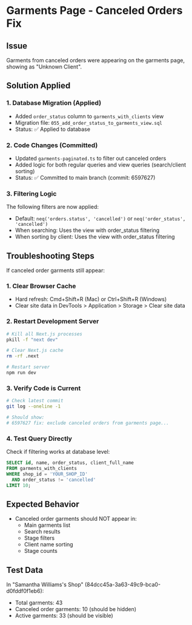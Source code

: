 # Garments Page - Canceled Orders Fix

## Issue

Garments from canceled orders were appearing on the garments page, showing as "Unknown Client".

## Solution Applied

### 1. Database Migration (Applied)

- Added `order_status` column to `garments_with_clients` view
- Migration file: `055_add_order_status_to_garments_view.sql`
- Status: ✅ Applied to database

### 2. Code Changes (Committed)

- Updated `garments-paginated.ts` to filter out canceled orders
- Added logic for both regular queries and view queries (search/client sorting)
- Status: ✅ Committed to main branch (commit: 6597627)

### 3. Filtering Logic

The following filters are now applied:

- Default: `neq('orders.status', 'cancelled')` or `neq('order_status', 'cancelled')`
- When searching: Uses the view with order_status filtering
- When sorting by client: Uses the view with order_status filtering

## Troubleshooting Steps

If canceled order garments still appear:

### 1. Clear Browser Cache

- Hard refresh: Cmd+Shift+R (Mac) or Ctrl+Shift+R (Windows)
- Clear site data in DevTools > Application > Storage > Clear site data

### 2. Restart Development Server

```bash
# Kill all Next.js processes
pkill -f "next dev"

# Clear Next.js cache
rm -rf .next

# Restart server
npm run dev
```

### 3. Verify Code is Current

```bash
# Check latest commit
git log --oneline -1

# Should show:
# 6597627 fix: exclude canceled orders from garments page...
```

### 4. Test Query Directly

Check if filtering works at database level:

```sql
SELECT id, name, order_status, client_full_name
FROM garments_with_clients
WHERE shop_id = 'YOUR_SHOP_ID'
  AND order_status != 'cancelled'
LIMIT 10;
```

## Expected Behavior

- Canceled order garments should NOT appear in:
  - Main garments list
  - Search results
  - Stage filters
  - Client name sorting
  - Stage counts

## Test Data

In "Samantha Williams's Shop" (84dcc45a-3a63-49c9-bca0-d0fddf0f1eb6):

- Total garments: 43
- Canceled order garments: 10 (should be hidden)
- Active garments: 33 (should be visible)
